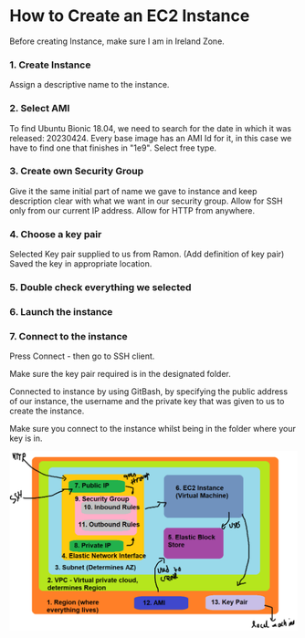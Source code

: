 # How to Create an EC2 Instance

Before creating Instance, make sure I am in Ireland Zone.

### 1. Create Instance

Assign a descriptive name to the instance.

### 2. Select AMI

To find Ubuntu Bionic 18.04, we need to search for the date in which it was released: 20230424.
Every base image has an AMI Id for it, in this case we have to find one that finishes in "1e9".
Select free type.

### 3. Create own Security Group

Give it the same initial part of name we gave to instance and keep description clear with what we want in our security group.
Allow for SSH only from our current IP address.
Allow for HTTP from anywhere.

### 4. Choose a key pair 

Selected Key pair supplied to us from Ramon. (Add definition of key pair)
Saved the key in appropriate location.

### 5. Double check everything we selected

### 6. Launch the instance

### 7. Connect to the instance

Press Connect - then go to SSH client.

Make sure the key pair required is in the designated folder.

Connected to instance by using GitBash, by specifying the public address of our instance, the username and the private key that was given to us to create the instance.

Make sure you connect to the instance whilst being in the folder where your key is in.


![Virtual Machine Diagram.png](<../readme-images/Virtual Machine Diagram.png>)


